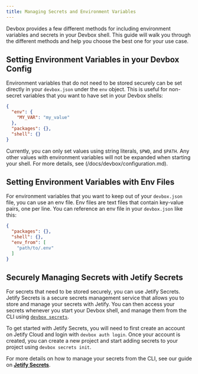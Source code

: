 ```yaml
---
title: Managing Secrets and Environment Variables
---
```


Devbox provides a few different methods for including environment variables and secrets in your Devbox shell. This guide will walk you through the different methods and help you choose the best one for your use case.

## Setting Environment Variables in your Devbox Config

Environment variables that do not need to be stored securely can be set directly in your `devbox.json` under the `env` object. This is useful for non-secret variables that you want to have set in your Devbox shells:

```json
{
  "env": {
    "MY_VAR": "my_value"
  },
  "packages": {},
  "shell": {}
}
```

Currently, you can only set values using string literals, `$PWD`, and `$PATH`. Any other values with environment variables will not be expanded when starting your shell. For more details, see (/docs/devbox/configuration.md).

## Setting Environment Variables with Env Files

For environment variables that you want to keep out of your `devbox.json` file, you can use an env file. Env files are text files that contain key-value pairs, one per line. You can reference an env file in your `devbox.json` like this:

```json
{
  "packages": {},
  "shell": {},
  "env_from": [
    "path/to/.env"
  ]
}
```

## Securely Managing Secrets with Jetify Secrets

For secrets that need to be stored securely, you can use Jetify Secrets. Jetify Secrets is a secure secrets management service that allows you to store and manage your secrets with Jetify. You can then access your secrets whenever you start your Devbox shell, and manage them from the CLI using [`devbox secrets`](/docs/devbox/cli_reference/devbox_secrets).

To get started with Jetify Secrets, you will need to first create an account on Jetify Cloud and login with `devbox auth login`. Once your account is created, you can create a new project and start adding secrets to your project using `devbox secrets init`.

For more details on how to manage your secrets from the CLI, see our guide on [**Jetify Secrets**](/docs/cloud/secrets/secrets_cli).

